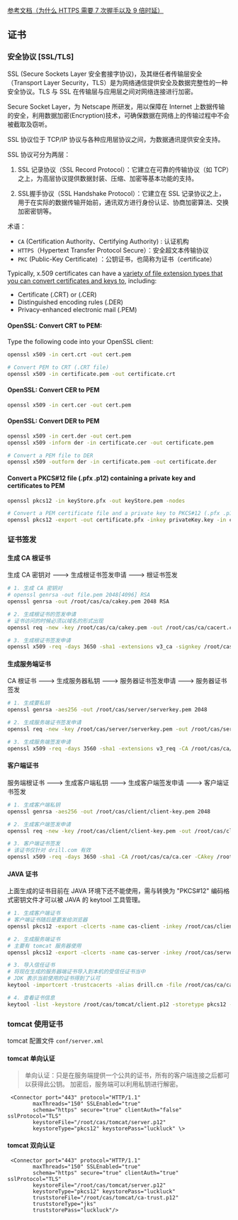 [参考文档（为什么 HTTPS 需要 7 次握手以及 9 倍时延）](https://draveness.me/whys-the-design-https-latency/)

## 证书

### 安全协议 [SSL/TLS]

SSL (Secure Sockets Layer 安全套接字协议)，及其继任者传输层安全（Transport Layer Security，TLS）是为网络通信提供安全及数据完整性的一种安全协议。TLS 与 SSL 在传输层与应用层之间对网络连接进行加密。

Secure Socket Layer，为 Netscape 所研发，用以保障在 Internet 上数据传输的安全，利用数据加密(Encryption)技术，可确保数据在网络上的传输过程中不会被截取及窃听。

SSL 协议位于 TCP/IP 协议与各种应用层协议之间，为数据通讯提供安全支持。

SSL 协议可分为两层：

1. SSL 记录协议（SSL Record Protocol）：它建立在可靠的传输协议（如 TCP）之上，为高层协议提供数据封装、压缩、加密等基本功能的支持。

2. SSL握手协议（SSL Handshake Protocol）：它建立在 SSL 记录协议之上，用于在实际的数据传输开始前，通讯双方进行身份认证、协商加密算法、交换加密密钥等。

术语：
* `CA` (Certification Authority、Certifying Authority) : 认证机构
* `HTTPS`（Hypertext Transfer Protocol Secure）：安全超文本传输协议
* `PKC` (Public-Key Certificate) ：公钥证书，也简称为证书（certificate）



Typically, x.509 certificates can have a [variety of file extension types that you can convert certificates and keys to](https://medium.com/@nirmaluchoudhari/converting-certificates-using-openssl-9957a743c66b), including:

- Certificate (.CRT) or (.CER)
- Distinguished encoding rules (.DER)
- Privacy-enhanced electronic mail (.PEM)

#### OpenSSL: Convert CRT to PEM:

Type the following code into your OpenSSL client:

```bash
openssl x509 -in cert.crt -out cert.pem

# Convert PEM to CRT (.CRT file)
openssl x509 -in certificate.pem -out certificate.crt
```

#### OpenSSL: Convert CER to PEM

```bash
openssl x509 -in cert.cer -out cert.pem
```

#### OpenSSL: Convert DER to PEM

```bash
openssl x509 -in cert.der -out cert.pem
openssl x509 -inform der -in certificate.cer -out certificate.pem

# Convert a PEM file to DER
openssl x509 -outform der -in certificate.pem -out certificate.der
```

#### Convert a PKCS#12 file (.pfx .p12) containing a private key and certificates to PEM

```bash
openssl pkcs12 -in keyStore.pfx -out keyStore.pem -nodes

# Convert a PEM certificate file and a private key to PKCS#12 (.pfx .p12)
openssl pkcs12 -export -out certificate.pfx -inkey privateKey.key -in certificate.crt -certfile CACert.crt
```



### 证书签发

#### 生成 CA 根证书

生成 CA 密钥对   --->  生成根证书签发申请  ---> 根证书签发

```bash
# 1. 生成 CA 密钥对
# openssl genrsa -out file.pem 2048[4096] RSA
openssl genrsa -out /root/cas/ca/cakey.pem 2048 RSA

# 2. 生成根证书的签发申请
# 证书访问的时候必须以域名的形式出现
openssl req -new -key /root/cas/ca/cakey.pem -out /root/cas/ca/cacert.csr -subj /CN=drill.cn

# 3. 生成根证书签发申请
openssl x509 -req -days 3650 -sha1 -extensions v3_ca -signkey /root/cas/ca/cakey.pem -in /root/cas/ca/cacert.csr -CAcreateserial -out /root/cas/ca/ca.cer
```

####  生成服务端证书

CA 根证书   --->  生成服务器私钥 ---> 服务器证书签发申请  ---> 服务器证书签发

```bash
# 1. 生成要私钥
openssl genrsa -aes256 -out /root/cas/server/serverkey.pem 2048

# 2. 生成服务端证书签发申请
openssl req -new -key /root/cas/server/serverkey.pem -out /root/cas/server/server.csr -subj /CN=drill.cn

# 3. 生成服务端签发申请
openssl x509 -req -days 3560 -sha1 -extensions v3_req -CA /root/cas/ca/ca.cer -CAkey /root/cas/ca/cakey.pem -CAserial /root/cas/server/ca.srl -CAcreateserial -in /root/cas/server/server.csr -out /root/cas/server/server.cer
```

####  客户端证书

服务端根证书 ---> 生成客户端私钥 ---> 生成客户端签发申请 ---> 客户端证书签发

```bash
# 1. 生成客户端私钥
openssl genrsa -aes256 -out /root/cas/client/client-key.pem 2048

# 2. 生成客户端签发申请
openssl req -new -key /root/cas/client/client-key.pem -out /root/cas/client/client.csr -subj /CN=drill.cn

# 3. 客户端证书签发
# 该证书仅针对 drill.com 有效
openssl x509 -req -days 3650 -sha1 -CA /root/cas/ca/ca.cer -CAkey /root/cas/ca/cakey.pem -CAserial /root/cas/server/ca.srl -in /root/cas/client/client.csr -out /root/cas/client/client.cer
```

#### JAVA 证书

上面生成的证书目前在 JAVA 环境下还不能使用，需与转换为 "PKCS#12" 编码格式密钥文件才可以被 JAVA 的 keytool 工具管理。

```bash
# 1. 生成客户端证书
# 客户端证书随后是要发给浏览器
openssl pkcs12 -export -clcerts -name cas-client -inkey /root/cas/client/client-key.pem -in /root/cas/client/client.cer -out /root/cas/tomcat/client.p12

# 2. 生成服务端证书
# 主要有 tomcat 服务器使用
openssl pkcs12 -export -clcerts -name cas-server -inkey /root/cas/server/serverkey.pem -in /root/cas/server/server.cer -out /root/cas/tomcat/server.p12

# 3. 导入信任证书
# 将现在生成的服务器端证书导入到本机的受信任证书当中
# JDK 表示当前使用的证书得到了认可
keytool -importcert -trustcacerts -alias drill.cn -file /root/cas/ca/ca.cer -keystore /root/cas/tomcat/ca-trust.p12

# 4. 查看证书信息
keytool -list -keystore /root/cas/tomcat/client.p12 -storetype pkcs12 -v
```

### tomcat 使用证书

tomcat 配置文件 `conf/server.xml`

#### tomcat 单向认证

> 单向认证：只是在服务端提供一个公共的证书，所有的客户端连接之后都可以获得此公钥。
> 加密后，服务端可以利用私钥进行解密。

```
 <Connector port="443" protocol="HTTP/1.1"
        maxThreads="150" SSLEnabled="true" 
        schema="https" secure="true" clientAuth="false" sslProtocol="TLS"
        keystoreFile="/root/cas/tomcat/server.p12"
        keystoreType="pkcs12" keystorePass="luckluck" \>
```

#### tomcat 双向认证

```
 <Connector port="443" protocol="HTTP/1.1"
        maxThreads="150" SSLEnabled="true" 
        schema="https" secure="true" clientAuth="true" sslProtocol="TLS"
        keystoreFile="/root/cas/tomcat/server.p12"
        keystoreType="pkcs12" keystorePass="luckluck"
        truststoreFile="/root/cas/tomcat/ca-trust.p12"
        truststoreType="jks"
        truststorePass="luckluck"/>
```